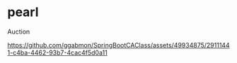 # pearl
Auction

https://github.com/ggabmon/SpringBootCAClass/assets/49934875/29111441-c4ba-4462-93b7-4cac4f5d0a11
